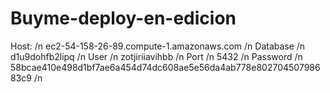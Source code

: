 # Buyme-deploy-en-edicion
Host: /n
ec2-54-158-26-89.compute-1.amazonaws.com /n
Database /n
d1u9dohfb2lipq /n
User /n
zotjiriiavihbb /n
Port /n
5432 /n
Password /n
58bcae410e498d1bf7ae6a454d74dc608ae5e56da4ab778e80270450798683c9 /n

